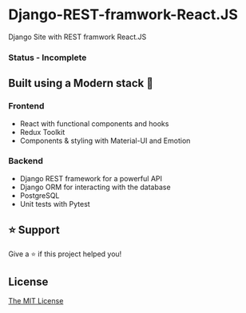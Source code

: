 # Django-REST-framwork-React.JS

Django Site with REST framwork React.JS

### Status - Incomplete

## Built using a Modern stack 💎

### Frontend

- React with functional components and hooks
- Redux Toolkit
- Components & styling with Material-UI and Emotion

### Backend

- Django REST framework for a powerful API
- Django ORM for interacting with the database
- PostgreSQL
- Unit tests with Pytest

## ⭐️ Support

Give a ⭐️ if this project helped you!

## License

[The MIT License](LICENSE)
